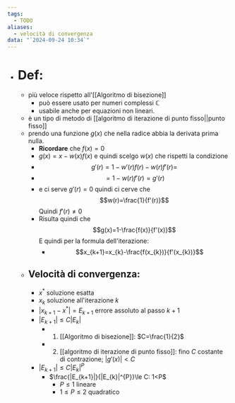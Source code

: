 ```yaml
---
tags:
  - TODO
aliases:
  - velocità di convergenza
data: "`2024-09-24 10:34`"
---
```

- # Def:
	- più veloce rispetto all'[[Algoritmo di bisezione]] 
		- può essere usato per numeri complessi $\mathbb{C}$
		- usabile anche per equazioni non lineari.
	- è un tipo di metodo di [[algoritmo di iterazione di punto fisso||punto fisso]] 
	- prendo una funzione $g(x)$ che nella radice abbia la derivata prima nulla. 
		- __Ricordare__ che $f(x)=0$ 
		- $g(x)=x-w(x)f(x)$ e quindi scelgo $w(x)$ che rispetti la condizione
		- $$g'(r)=1-w'(r)f(r)-w(r)f'(r)=$$
		- $$=1-w(r)f'(r)=g'(r)$$
		- e ci serve $g'(r)=0$ quindi ci cerve che $$w(r)=\frac{1}{f'(r)}$$Quindi $f'(r)\ne 0$  
		- Risulta quindi che$$g(x)=1-\frac{f(x)}{f'(x)}$$E quindi per la formula dell'iterazione:
			- $$x_{k+1}=x_{k}-\frac{f(x_{k})}{f'(x_{k})}$$
	 - ## Velocità di convergenza:
		- $x^{*}$ soluzione esatta
		- $x_{k}$ soluzione all'iterazione $k$
		- $|x_{k+1}-x^{*}|=E_{k+1}$ errore assoluto al passo $k+1$ 
		- $|E_{k+1}|\le C|E_{k}|$
			- 1) [[Algoritmo di bisezione]]: $C=\frac{1}{2}$
			- 2) [[algoritmo di iterazione di punto fisso]]: fino $C$ costante di contrazione; $|g'(x)|<C$ 
		- $|E_{k+1}|\le C|E_{k}|^{P}$
			- $\frac{|E_{k+1}|}{|E_{k}|^{P}}\le C: 1<P$
				- $P\leq 1$ lineare
				- $1\le P\le2$ quadratico